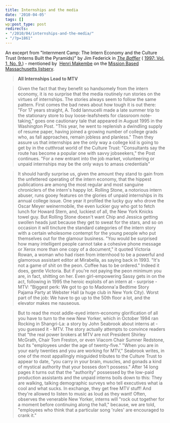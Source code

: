 ```yaml
---
title: Internships and the media
date: '2010-04-05'
tags: []
wp:post_type: post
redirects:
- "/2010/04/internships-and-the-media/"
- "/?p=1861"
---
```


An exceprt from "Internment Camp: The Intern Economy and the Culture Trust (Interns Built the Pyramids)" by Jim Federick in [_The Baffler_](http://www.thebaffler.com/archive) ( [1997: Vol. 1, No. 9.](http://www.thebaffler.com/issue/33)) - mentioned by  [Henri Makembe](http://www.localpolitechs.com/) on the [Mission Based Massachusetts listserv](http://groups.yahoo.com/group/Mission-Based-Massachusetts/).

> **All Internships Lead to MTV**

>

> Given the fact that they benefit so handsomely from the intern economy, it is no surprise that the media routinely run stories on the virtues of internships. The stories always seem to follow the same pattern. First comes the bad news about how tough it is out there: "For 17 years straight, A. Todd Iannucelli made a late summer trip to the stationary store to buy loose-leafsheets for classroom note-taking," goes one cautionary tale that appeared in August 1995 in the Washington Post. "This year, he went to replenish a dwindling supply of resume paper, having joined a growing number of college grads who, as fall approaches, remain jobless and planless." Then they assure us that internships are the only way a college kid is going to get by in the cutthroat world of the Culture Trust: "Consultants say the route has become a popular one with savvy jobseekers," the Post continues. "For a new entrant into the job market, volunteering or unpaid internships may be the only ways to amass credentials"

>

> It should hardly surprise us, given the amount they stand to gain from the unfettered operating of the intern economy, that the hippest publications are among the most regular and most sanguine chroniclers of the intern's happy lot. Rolling Stone, a notorious intern abuser, runs gooey features on the glories of unpaid internships in its annual college issue. One year it profiled the lucky guy who drove the Oscar Meyer weinermobile, the even luckier guy who got to fetch lunch for Howard Stern, and, luckiest of all, the New York Knicks towel guy. But Rolling Stone doesn't want Chip and Jessica getting swollen heads just because they get to sweat for the stars, and so on occasion it will tincture the standard categories of the intern story with a certain wholesome contempt for the young people who put themselves out for the glamour business. "You would be surprised how many intelligent people cannot take a cohesive phone message or Xerox more than one copy of a document," it quoted Victoria Rowan, a woman who had risen from internhood to be a powerful and glamorous assistant editor at Mirabella, as saying back in 1993. "It's not a game of shit on the peon. Coffee has to be ordered." Indeed it does, gentle Victoria. But if you're not paying the peon minimum you are, in fact, shitting on her. Even girl-empowering Sassy gets in on the act, following in 1995 the heroic exploits of an intern at - surprise - MTV: "Biggest perk: We got to go to Madonna'a Bedtime Story Pajama Party at Webster Hall (a huge club in New York City). Worst part of the job: We have to go up to the 50th floor a lot, and the elevator makes me nauseous.

>

> But to read the most addle-eyed intern-economy glorification of all you have to turn to the new New Yorker, which in October 1994 ran Rocking in Shangri-La: a story by John Seabrook about interns at - you guessed it - MTV. The story actually attempts to convince readers that "the real power brokers at MTV are not President Shirley McGrath, Chair Tom Freston, or even Viacom Chair Sumner Redstone, but its "employees under the age of twenty-five." "When you are in your early twenties and you are working for MTV," Seabrook writes, in one of the most appallingly misguided tributes to the Culture Trust to appear to date, "you carry in your brain, muscles, and gonads a kind of mystical authority that your bosses don't possess." After 14 long pages it turns out that the "authority" possessed by the low-paid production assistants and the unpaid interns boils down to this: They are walking, talking demographic surveys who tell executives what ia cool and what sucks. In exchange, they get free MTV stuff! And they're allowed to listen to music as loud as they want! Often, observes the venerable New Yorker, interns will "rock out together for a moment before continuing along the hall," because, we are told, "employees who think that a particular song 'rules' are encouraged to crank it."
